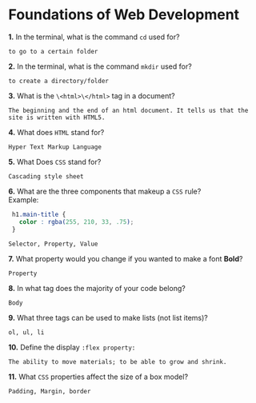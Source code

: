 # Foundations of Web Development

**1.** In the terminal, what is the command `cd` used for?
<!-- enter you answer in the space below -->
```
to go to a certain folder
```

**2.** In the terminal, what is the command `mkdir` used for?
<!-- enter you answer in the space below -->
```
to create a directory/folder
```

**3.** What is the `\<html>\</html>` tag in a document?
<!-- enter you answer in the space below -->
```
The beginning and the end of an html document. It tells us that the site is written with HTML5.
```

**4.** What does `HTML` stand for?
<!-- enter you answer in the space below -->
```
Hyper Text Markup Language
```

**5.** What Does `CSS` stand for?
<!-- enter you answer in the space below -->
```
Cascading style sheet
```

**6.** What are the three components that makeup a `CSS` rule? <br> Example:
```css
 h1.main-title {
   color : rgba(255, 210, 33, .75);
 }
```
<!-- enter you answer in the space below -->
```
Selector, Property, Value
```

**7.** What property would you change if you wanted to make a font **Bold**?
<!-- enter you answer in the space below -->
```
Property
```

**8.** In what tag does the majority of your code belong?
<!-- enter you answer in the space below -->
```
Body
```

**9.** What three tags can be used to make lists (not list items)?
<!-- enter you answer in the space below -->
```
ol, ul, li
```

**10.** Define the display `:flex property:`
<!-- enter you answer in the space below -->
```
The ability to move materials; to be able to grow and shrink.
```

**11.** What `CSS` properties affect the size of a box model?
<!-- enter you answer in the space below -->
```
Padding, Margin, border
```

